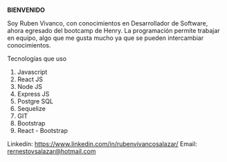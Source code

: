 <b>BIENVENIDO</b>

Soy Ruben Vivanco, con conocimientos en Desarrollador de Software, ahora egresado del bootcamp de Henry. La programación permite trabajar en equipo, algo que me gusta mucho ya que se pueden intercambiar conocimientos.

Tecnologías que uso
1) Javascript
2) React JS
3) Node JS
4) Express JS
5) Postgre SQL
6) Sequelize
7) GIT
8) Bootstrap
9) React - Bootstrap

Linkedin: https://www.linkedin.com/in/rubenvivancosalazar/
Email: rernestovsalazar@hotmail.com
